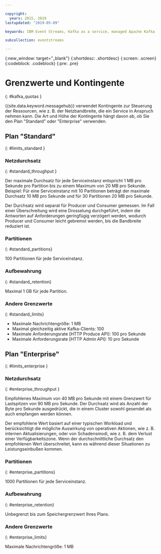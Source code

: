 ```yaml
---

copyright:
  years: 2015, 2019
lastupdated: "2019-05-09"

keywords: IBM Event Streams, Kafka as a service, managed Apache Kafka

subcollection: eventstreams

---
```


{:new_window: target="_blank"}
{:shortdesc: .shortdesc}
{:screen: .screen}
{:codeblock: .codeblock}
{:pre: .pre}


# Grenzwerte und Kontingente
{: #kafka_quotas }

{{site.data.keyword.messagehub}} verwendet Kontingente zur Steuerung der Ressourcen, wie z. B. der Netzbandbreite, die ein Service in Anspruch nehmen kann. Die Art und Höhe der Kontingente hängt davon ab, ob Sie den Plan "Standard" oder "Enterprise" verwenden.

## Plan "Standard"
{: #limits_standard }

### Netzdurchsatz
{: #standard_throughput }

Der maximale Durchsatz für jede Serviceinstanz entspricht 1 MB pro Sekunde pro Partition bis zu einem Maximum von 20 MB pro Sekunde. Beispiel: Für eine Serviceinstanz mit 10 Partitionen beträgt der maximale Durchsatz 10 MB pro Sekunde und für 30 Partitionen 20 MB pro Sekunde.

Der Durchsatz wird separat für Producer und Consumer gemessen. Im Fall einer Überschreitung wird eine Drosselung durchgeführt, indem die Antworten auf Anforderungen geringfügig verzögert werden, wodurch Producer und Consumer leicht gebremst werden, bis die Bandbreite reduziert ist.

### Partitionen
{: #standard_partitions}

100 Partitionen für jede Serviceinstanz.

### Aufbewahrung
{: #standard_retention}

Maximal 1 GB für jede Partition.

### Andere Grenzwerte
{: #standard_limits}

* Maximale Nachrichtengröße: 1 MB
* Maximal gleichzeitig aktive Kafka-Clients: 100
* Maximale Anforderungsrate [HTTP Produce API]: 100 pro Sekunde
* Maximale Anforderungsrate [HTTP Admin API]: 10 pro Sekunde

## Plan "Enterprise"
{: #limits_enterprise }

### Netzdurchsatz
{: #enterprise_throughput }

Empfohlenes Maximum von 40 MB pro Sekunde mit einem Grenzwert für Lastspitzen von 90 MB pro Sekunde. Der Durchsatz wird als Anzahl der Byte pro Sekunde ausgedrückt, die in einem Cluster sowohl gesendet als auch empfangen werden können.

Der empfohlene Wert basiert auf einer typischen Workload und berücksichtigt die mögliche Auswirkung von operativen Aktionen, wie z. B. internen Aktualisierungen, oder von Schadensmodi, wie z. B. dem Verlust einer Verfügbarkeitszone. Wenn der durchschnittliche Durchsatz den empfohlenen Wert überschreitet, kann es während dieser Situationen zu Leistungseinbußen kommen.


### Partitionen
{: #enterprise_partitions}

1000 Partitionen für jede Serviceinstanz.

### Aufbewahrung
{: #enterprise_retention}

Unbegrenzt bis zum Speichergrenzwert Ihres Plans.

### Andere Grenzwerte
{: #enterprise_limits}

Maximale Nachrichtengröße: 1 MB




















